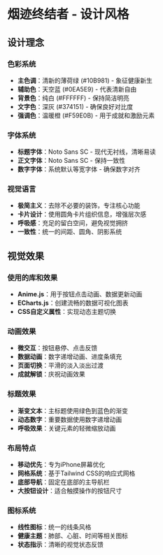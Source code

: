 # 烟迹终结者 - 设计风格

## 设计理念

### 色彩系统
- **主色调**：清新的薄荷绿 (#10B981) - 象征健康新生
- **辅助色**：天空蓝 (#0EA5E9) - 代表清新自由
- **背景色**：纯白 (#FFFFFF) - 保持简洁明亮
- **文字色**：深灰 (#374151) - 确保良好对比度
- **强调色**：温暖橙 (#F59E0B) - 用于成就和激励元素

### 字体系统
- **标题字体**：Noto Sans SC - 现代无衬线，清晰易读
- **正文字体**：Noto Sans SC - 保持一致性
- **数字字体**：系统默认等宽字体 - 确保数字对齐

### 视觉语言
- **极简主义**：去除不必要的装饰，专注核心功能
- **卡片设计**：使用圆角卡片组织信息，增强层次感
- **呼吸感**：充足的留白空间，避免视觉拥挤
- **一致性**：统一的间距、圆角、阴影系统

## 视觉效果

### 使用的库和效果
- **Anime.js**：用于按钮点击动画、数据更新动画
- **ECharts.js**：创建流畅的数据可视化图表
- **CSS自定义属性**：实现动态主题切换

### 动画效果
- **微交互**：按钮悬停、点击反馈
- **数据动画**：数字递增动画、进度条填充
- **页面切换**：平滑的淡入淡出过渡
- **成就解锁**：庆祝动画效果

### 标题效果
- **渐变文本**：主标题使用绿色到蓝色的渐变
- **动态数字**：重要数据使用数字递增动画
- **呼吸效果**：关键元素的轻微缩放动画

### 布局特点
- **移动优先**：专为iPhone屏幕优化
- **网格系统**：基于Tailwind CSS的响应式网格
- **底部导航**：固定在底部的主导航栏
- **大按钮设计**：适合触摸操作的按钮尺寸

### 图标系统
- **线性图标**：统一的线条风格
- **健康主题**：肺部、心脏、时间等相关图标
- **状态指示**：清晰的视觉状态反馈